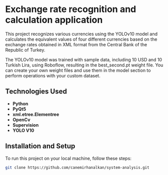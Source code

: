 # Exchange rate recognition and calculation application

This project recognizes various currencies using the YOLOv10 model and calculates the equivalent values of four different currencies based on the exchange rates obtained in XML format from the Central Bank of the Republic of Turkey.

The YOLOv10 model was trained with sample data, including 10 USD and 10 Turkish Lira, using Roboflow, resulting in the best_second.pt weight file. You can create your own weight files and use them in the model section to perform operations with your custom dataset.


## Technologies Used
- **Python**
- **PyQt5**
- **xml.etree.Elementree**
- **OpenCv**
- **Supervision**
- **YOLO V10**

## Installation and Setup
To run this project on your local machine, follow these steps:

```bash
git clone https://github.com/canemirhanalkan/system-analysis.git

